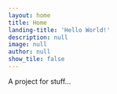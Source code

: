 ```yaml
---
layout: home
title: Home
landing-title: 'Hello World!'
description: null
image: null
author: null
show_tile: false
---
```


A project for stuff...
